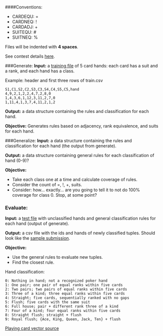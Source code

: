 ####Conventions:
* CARDEQU: = 
* CARDNEQ: !
* CARDADJ: +
* SUITEQU: #
* SUITNEQ: %

Files will be indented with **4 spaces**.

See contest details [here](https://www.kaggle.com/c/poker-rule-induction).

###Generate:
**Input:** a [training file](https://raw.githubusercontent.com/jerath/pokerhands/master/train.csv) of 5 card hands: each card has a suit and a rank, and each hand has a class.

Example: header and first three rows of train.csv
```
S1,C1,S2,C2,S3,C3,S4,C4,S5,C5,hand
4,9,2,1,2,2,4,7,2,8,0
1,4,3,6,1,12,3,11,2,7,0
1,11,4,1,3,7,4,11,2,1,2
```
**Output:** a data structure containing the rules and classification for each hand.

**Objective:**
Generates rules based on adjacency, rank equivalence, and suits for each hand.

###Generalize:
**Input:** a data structure containing the rules and classification for each hand (the output from generate).

**Output:** a data structure containing general rules for each classification of hand (0-9)?

**Objective:**
* Take each class one at a time and calculate coverage of rules.
* Consider the count of =, !, +, suits.
* Consider: how… exactly... are you going to tell it to not do 100% coverage for class 0. Stop, at some point?

### Evaluate:
**Input:** a [test file](https://raw.githubusercontent.com/jerath/pokerhands/master/test.csv) with unclassified hands and general classification rules for each hand (output of generate).

**Output:** a csv file with the ids and hands of newly classified tuples. Should look like the [sample submission](https://raw.githubusercontent.com/jerath/pokerhands/master/sampleSubmission.csv).

**Objective:**
* Use the general rules to evaluate new tuples.
* Find the closest rule.

Hand classification:
```
0: Nothing in hand; not a recognized poker hand 
1: One pair; one pair of equal ranks within five cards
2: Two pairs; two pairs of equal ranks within five cards
3: Three of a kind; three equal ranks within five cards
4: Straight; five cards, sequentially ranked with no gaps
5: Flush; five cards with the same suit
6: Full house; pair + different rank three of a kind
7: Four of a kind; four equal ranks within five cards
8: Straight flush; straight + flush
9: Royal flush; {Ace, King, Queen, Jack, Ten} + flush
```

[Playing card vector source](https://code.google.com/p/vectorized-playing-cards/)
